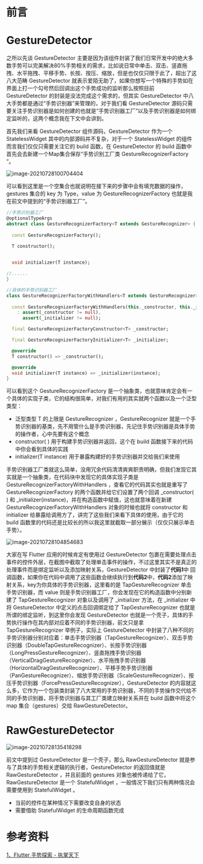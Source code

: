 # 前言



# GestureDetector

之所以先谈 GestureDetector 主要是因为该组件封装了我们日常开发中的绝大多数手势可以完美解决80%手势相关的需求，比如说日常中单击、双击、竖直拖拽、水平拖拽、平移手势、长按、按压、缩放，但是也仅仅只限于此了，超出了这八大范畴 GestureDetector 就表示爱陌无助了，如果你想写一个特殊的手势如在界面上打一个勾号然后回调出这个手势成功的监听那么按照目前 GestureDetector 的封装是没法完成这个需求的，但其实 GestureDetector 中八大手势都是通过“手势识别器”来管理的，对于我们看 GestureDetector 源码只需要关注手势识别器是如何创建的也就是“手势识别器工厂”以及手势识别器是如何绑定监听的，这两个概念我在下文中会讲到。

首先我们来看 GestureDetector 组件源码，GestureDetector 作为一个 StatelessWidget 其中的内部源码并不复杂，对于一个 StatelessWidget 的组件而言我们仅仅只需要关注它的 build 函数，在 GestureDetector  的 build 函数中首先会去新建一个Map集合保存“手势识别工厂类 GestureRecognizerFactory ”。

![image-20210728100704404](https://cdn.jsdelivr.net/gh/ArrayTeng/resource@main/img/image-20210728100704404.png)

可以看到这里是一个空集合也就说明在接下来的步骤中会有填充数据的操作，gestures 集合的 key 为 Type，value 为 GestureRecognizerFactory 也就是我在前文中提到的“手势识别器工厂”。

```dart
//手势识别器工厂
@optionalTypeArgs
abstract class GestureRecognizerFactory<T extends GestureRecognizer> {
  
  const GestureRecognizerFactory();

  T constructor();

 
  void initializer(T instance);

//......
}

//具体的手势识别器工厂
class GestureRecognizerFactoryWithHandlers<T extends GestureRecognizer> extends GestureRecognizerFactory<T> {
  
  const GestureRecognizerFactoryWithHandlers(this._constructor, this._initializer)
    : assert(_constructor != null),
      assert(_initializer != null);

  final GestureRecognizerFactoryConstructor<T> _constructor;

  final GestureRecognizerFactoryInitializer<T> _initializer;

  @override
  T constructor() => _constructor();

  @override
  void initializer(T instance) => _initializer(instance);
}
```

可以看到这个 GestureRecognizerFactory 是一个抽象类，也就意味肯定会有一个具体的实现子类，它的结构很简单，对我们有用的其实就两个函数以及一个泛型类型：

- 泛型类型 T 的上限是 GestureRecognizer ，GestureRecognizer 就是一个手势识别器的基类，先不用管什么是手势识别器，先记住手势识别器是具体手势的操作者，心中先要有这个概念
- constructor( ) 用于构建手势识别器并返回，这个在 build 函数接下来的代码中你会看到具体的实践
- initializer(T instance)  用于暴露构建好的手势识别器并交给我们来使用

手势识别器工厂类就这么简单，没用冗余代码清清爽爽职责明确，但我们发现它其实就是一个抽象类，在代码块中发现它的具体实现子类是 GestureRecognizerFactoryWithHandlers ，查看它的代码其实也就是重写了 GestureRecognizerFactory  的两个函数并给它们设置了两个回调  _constructor( ) 和 _initializer(instance)，并在构造函数中赋值，这也就意味着在新建 GestureRecognizerFactoryWithHandlers  对象的时候也就将 constructor 和 initializer 给暴露给调用方了，讲完了这些我们来看下具体的使用，由于它的 build 函数里的代码还是比较长的所以我这里就截取一部分展示（仅仅只展示单击手势）。

![image-20210728104854683](https://cdn.jsdelivr.net/gh/ArrayTeng/resource@main/img/image-20210728104854683.png)

大家在写 Flutter 应用的时候肯定有使用过 GestureDetector 包裹在需要处理点击事件的控件外层，在截图中截取了处理单击事件的操作，不过这里其实不是真正的处理事件而是绑定监听以及添加映射关系，GestureDetector  中封装了**代码1**中 回调函数，如果你在代码中调用了这些函数会继续执行到**代码2**中，**代码2**添加了映射关系，key为你具体的手势识别器，这里看的是 TapGestureRecognizer 单击手势识别器，而 value 则是手势识别器工厂，你会发现在它的构造函数中分别新建了 TapGestureRecognizer  对象以及调用了  _initializer 方法，在 _initializer 中将 GestureDetector  中定义的点击回调绑定给了 TapGestureRecognizer  也就是所谓的绑定监听，到这里你会发现 GestureDetector  也就是一个壳子，具体的手势执行操作在其内部对应着不同的手势识别器，前文只是拿 TapGestureRecognizer  举例子，实际上 GestureDetector  中封装了八种不同的手势识别器分别对应着：单击手势识别器（TapGestureRecognizer）、双击手势识别器（DoubleTapGestureRecognizer）、长按手势识别器（LongPressGestureRecognizer）、竖直拖拽手势识别器（VerticalDragGestureRecognizer）、水平拖拽手势识别器（HorizontalDragGestureRecognizer）、平移手势手势识别器（PanGestureRecognizer）、缩放手势识别器（ScaleGestureRecognizer）、按压手势识别器（ForcePressGestureRecognizer），GestureDetector  的内容就这么多，它作为一个包装类封装了八大常用的手势识别器，不同的手势操作交代给不同的手势识别器，将手势识别器与其工厂类建立映射关系并在 build 函数中将这个 map 集合（gestures）交给 RawGestureDetector。

# RawGestureDetector

![image-20210728135418298](https://cdn.jsdelivr.net/gh/ArrayTeng/resource@main/img/image-20210728135418298.png)

前文中提到过 GestureDetector 是一个壳子，那么 RawGestureDetector 就是参与了具体的手势相关逻辑的执行者，GestureDetector 的返回值就是 RawGestureDetector  ，并且前面的 gestures 对象也被传递给了它，RawGestureDetector  是一个 StatefulWidget ，一般情况下我们只有两种情况会需要使用到 StatefulWidget 。

- 当前的控件在某种情况下需要改变自身的状态
- 需要借助 StatefulWidget 的生命周期函数完成

# 参考资料

[1、Flutter 手势探索 - 执掌天下](https://juejin.cn/book/6896378716427911181)

